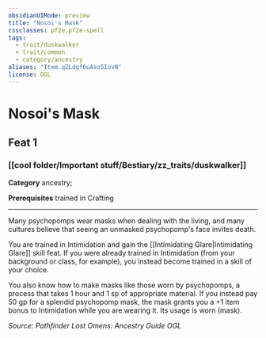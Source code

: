 ```yaml
---
obsidianUIMode: preview
title: "Nosoi's Mask"
cssclasses: pf2e,pf2e-spell
tags:
  - trait/duskwalker
  - trait/common
  - category/ancestry
aliases: "Item.qZLdgf6uAso5IovN"
license: OGL
---
```

# Nosoi's Mask
## Feat 1
### [[cool folder/Important stuff/Bestiary/zz_traits/duskwalker]]

**Category** ancestry; 



**Prerequisites** trained in Crafting
* * *
Many psychopomps wear masks when dealing with the living, and many cultures believe that seeing an unmasked psychopomp's face invites death.

You are trained in Intimidation and gain the [[Intimidating Glare|Intimidating Glare]] skill feat. If you were already trained in Intimidation (from your background or class, for example), you instead become trained in a skill of your choice.

You also know how to make masks like those worn by psychopomps, a process that takes 1 hour and 1 sp of appropriate material. If you instead pay 50 gp for a splendid psychopomp mask, the mask grants you a +1 item bonus to Intimidation while you are wearing it. Its usage is worn (mask).

*Source: Pathfinder Lost Omens: Ancestry Guide*
*OGL*